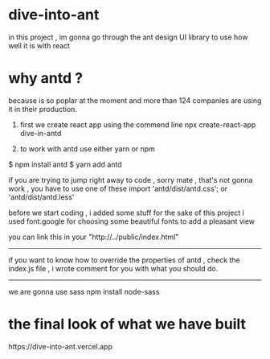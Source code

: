 # dive-into-ant

in this project , im gonna go through the ant design UI library to use how well it is with react

# why antd ?

because is so poplar at the moment and more than 124 companies are using it in their production.

1. first we create react app using the commend line npx create-react-app dive-in-antd

2. to work with antd use either yarn or npm

$ npm install antd
$ yarn add antd

if you are trying to jump right away to code , sorry mate , that's not gonna work , you have to use one of these
import 'antd/dist/antd.css';
or
'antd/dist/antd.less'

before we start coding , i added some stuff for the sake of this project
i used font.google for choosing some beautiful fonts to add a pleasant view

<link href="https://fonts.googleapis.com/css2?family=Lato:ital,wght@0,400;0,700;1,400;1,700&display=swap" rel="stylesheet">
you can link this in your "http://../public/index.html"

***
if you want to know how to override the properties of antd , 
check the index.js file , i wrote comment for you with what you should do.
***

we are gonna use sass
npm install node-sass


<h1>the final look of what we have built</h1>
https://dive-into-ant.vercel.app
